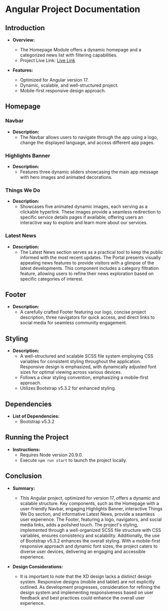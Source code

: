 # Angular Project Documentation

## Introduction

- **Overview:**
  - The Homepage Module offers a dynamic homepage and a categorized news list with filtering capabilities.
  - Project Live Link: [Live Link](https://ahmedgamal-2050.github.io/link-task)

- **Features:**
  - Optimized for Angular version 17.
  - Dynamic, scalable, and well-structured project.
  - Mobile-first responsive design approach.

## Homepage

### Navbar

- **Description:**
  - The Navbar allows users to navigate through the app using a logo, change the displayed language, and access different app pages.

### Highlights Banner

- **Description:**
  - Features three dynamic sliders showcasing the main app message with hero images and animated decorations. 

### Things We Do

- **Description:**
  - Showcases five animated dynamic images, each serving as a clickable hyperlink. These images provide a seamless redirection to specific service details pages if available, offering users an interactive way to explore and learn more about our services.

### Latest News

- **Description:**
  - The Latest News section serves as a practical tool to keep the public informed with the most recent updates. The Portal presents visually appealing news features to provide visitors with a glimpse of the latest developments. This component includes a category filtration feature, allowing users to refine their news exploration based on specific categories of interest.

## Footer

- **Description:**
  - A carefully crafted Footer featuring our logo, concise project description, three navigators for quick access, and direct links to social media for seamless community engagement.

## Styling

- **Description:**
  - A well-structured and scalable SCSS file system employing CSS variables for consistent styling throughout the application. Responsive design is emphasized, with dynamically adjusted font sizes for optimal viewing across various devices. 
  - Follows a clear styling convention, emphasizing a mobile-first approach.
  - Utilizes Bootstrap v5.3.2 for enhanced styling.

## Dependencies

- **List of Dependencies:**
  - Bootstrap v5.3.2

## Running the Project

- **Instructions:**
  - Requires Node version 20.9.0.
  - Execute `npm run start` to launch the project locally.

## Conclusion

- **Summary:**
  - This Angular project, optimized for version 17, offers a dynamic and scalable structure. Key components, such as the Homepage with a user-friendly Navbar, engaging Highlights Banner, interactive Things We Do section, and informative Latest News, provide a seamless user experience. The Footer, featuring a logo, navigators, and social media links, adds a polished touch. The project's styling, implemented through a well-organized SCSS file structure with CSS variables, ensures consistency and scalability. Additionally, the use of Bootstrap v5.3.2 enhances the overall styling. With a mobile-first responsive approach and dynamic font sizes, the project caters to diverse user devices, delivering an engaging and accessible experience.

- **Design Considerations:**
  - It is important to note that the XD design lacks a distinct design system. Responsive designs (mobile and tablet) are not explicitly outlined. As development progresses, consideration for refining the design system and implementing responsiveness based on user feedback and best practices could enhance the overall user experience.